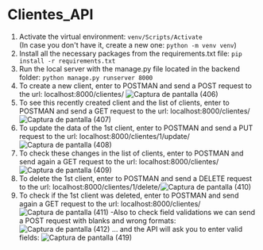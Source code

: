 # Clientes_API

1. Activate the virtual environment: `venv/Scripts/Activate`
   <br />
   (In case you don't have it, create a new one: `python -m venv venv`)
2. Install all the necessary packages from the requirements.txt file: `pip install -r requirements.txt`
4. Run the local server with the manage.py file located in the backend folder: `python manage.py runserver 8000`
5. To create a new client, enter to POSTMAN and send a POST request to the url: localhost:8000/clientes/ ![Captura de pantalla (406)](https://user-images.githubusercontent.com/65636793/165578200-2d83e005-ae61-42b4-b3e6-77dab0454d22.png)
6. To see this recently created client and the list of clients, enter to POSTMAN and send a GET request to the url: localhost:8000/clientes/ ![Captura de pantalla (407)](https://user-images.githubusercontent.com/65636793/165578747-100c3338-6b51-494a-8f20-365e208ab081.png)
7. To update the data of the 1st client, enter to POSTMAN and send a PUT request to the url: localhost:8000/clientes/1/update/![Captura de pantalla (408)](https://user-images.githubusercontent.com/65636793/165579076-9a9e01bf-6d8a-49bf-a336-3bb62e6f2020.png)
8. To check these changes in the list of clients, enter to POSTMAN and send again a GET request to the url: localhost:8000/clientes/![Captura de pantalla (409)](https://user-images.githubusercontent.com/65636793/165579350-140e30af-4e19-4631-af7d-e7ce8a9c603e.png)
9. To delete the 1st client, enter to POSTMAN and send a DELETE request to the url: localhost:8000/clientes/1/delete/![Captura de pantalla (410)](https://user-images.githubusercontent.com/65636793/165579639-5a4d4f84-159d-479d-a1f6-25c81708d34f.png)
10. To check if the 1st client was deleted, enter to POSTMAN and send again a GET request to the url: localhost:8000/clientes/![Captura de pantalla (411)](https://user-images.githubusercontent.com/65636793/165579907-0dc7fde6-3b84-44d8-a00b-25a22d99f00b.png)
-Also to check field validations we can send a POST request with blanks and wrong formats: ![Captura de pantalla (412)](https://user-images.githubusercontent.com/65636793/165580395-b675cb5a-700a-4bb4-ab75-1a09079be5ea.png)
... and the API will ask you to enter valid fields: ![Captura de pantalla (419)](https://user-images.githubusercontent.com/65636793/165580527-a2146970-de85-444b-b09e-c1864804467a.png)
